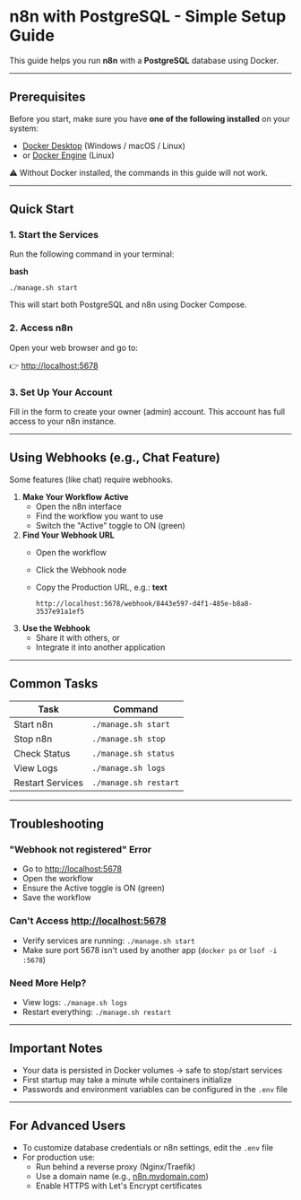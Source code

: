 
# n8n with PostgreSQL - Simple Setup Guide

This guide helps you run **n8n** with a **PostgreSQL** database using Docker.

---

## Prerequisites

Before you start, make sure you have **one of the following installed** on your system:

* [Docker Desktop](https://www.docker.com/products/docker-desktop/) (Windows / macOS / Linux)
* or [Docker Engine](https://docs.docker.com/engine/install/) (Linux)

⚠️ Without Docker installed, the commands in this guide will not work.

---

## Quick Start

### 1. Start the Services

Run the following command in your terminal:

**bash**

```
./manage.sh start
```

This will start both PostgreSQL and n8n using Docker Compose.

### 2. Access n8n

Open your web browser and go to:

👉 [http://localhost:5678](http://localhost:5678/)

### 3. Set Up Your Account

Fill in the form to create your owner (admin) account. This account has full access to your n8n instance.

---

## Using Webhooks (e.g., Chat Feature)

Some features (like chat) require webhooks.

1. **Make Your Workflow Active**
   * Open the n8n interface
   * Find the workflow you want to use
   * Switch the "Active" toggle to ON (green)
2. **Find Your Webhook URL**
   * Open the workflow
   * Click the Webhook node
   * Copy the Production URL, e.g.:
     **text**

     ```
     http://localhost:5678/webhook/8443e597-d4f1-485e-b8a8-3537e91a1ef5
     ```
3. **Use the Webhook**
   * Share it with others, or
   * Integrate it into another application

---

## Common Tasks

| Task             | Command                 |
| ---------------- | ----------------------- |
| Start n8n        | `./manage.sh start`   |
| Stop n8n         | `./manage.sh stop`    |
| Check Status     | `./manage.sh status`  |
| View Logs        | `./manage.sh logs`    |
| Restart Services | `./manage.sh restart` |

---

## Troubleshooting

### "Webhook not registered" Error

* Go to [http://localhost:5678](http://localhost:5678/)
* Open the workflow
* Ensure the Active toggle is ON (green)
* Save the workflow

### Can't Access [http://localhost:5678](http://localhost:5678/)

* Verify services are running: `./manage.sh start`
* Make sure port 5678 isn't used by another app (`docker ps` or `lsof -i :5678`)

### Need More Help?

* View logs: `./manage.sh logs`
* Restart everything: `./manage.sh restart`

---

## Important Notes

* Your data is persisted in Docker volumes → safe to stop/start services
* First startup may take a minute while containers initialize
* Passwords and environment variables can be configured in the `.env` file

---

## For Advanced Users

* To customize database credentials or n8n settings, edit the `.env` file
* For production use:
  * Run behind a reverse proxy (Nginx/Traefik)
  * Use a domain name (e.g., [n8n.mydomain.com](https://n8n.mydomain.com/))
  * Enable HTTPS with Let's Encrypt certificates
